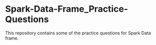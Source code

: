 # Spark-Data-Frame_Practice-Questions
This repository contains some of the practice questions for Spark Data frame. 
